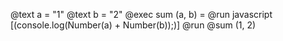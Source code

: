 @text a = "1"
@text b = "2"
@exec sum (a, b) = @run javascript [(console.log(Number(a) + Number(b));)]
@run @sum (1, 2)
